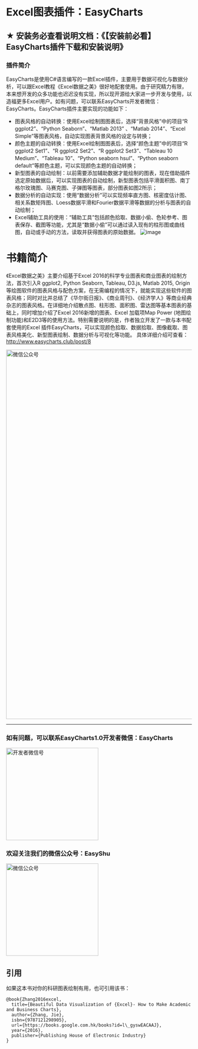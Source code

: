 # Excel图表插件：EasyCharts

## ★ 安装务必查看说明文档：《【安装前必看】EasyCharts插件下载和安装说明》

### 插件简介
EasyCharts是使用C#语言编写的一款Excel插件，主要用于数据可视化与数据分析，可以跟Excel教程《Excel数据之美》很好地配套使用。由于研究精力有限，本来想开发的众多功能也迟迟没有实现，所以现开源给大家进一步开发与使用，以造福更多Excel用户。如有问题，可以联系EasyCharts开发者微信：EasyCharts。EasyCharts插件主要实现的功能如下：

- 图表风格的自动转换：使用Excel绘制图图表后，选择“背景风格”中的项目“R ggplot2”、“Python Seaborn”、“Matlab 2013” 、“Matlab 2014”、“Excel Simple”等图表风格，自动实现图表背景风格的设定与转换；
- 颜色主题的自动转换：使用Excel绘制图图表后，选择“颜色主题”中的项目“R ggplot2 Set1”、“R ggplot2 Set2”、“R ggplot2 Set3”、“Tableau 10 Medium”、“Tableau 10”、“Python seaborn hsul”、“Python seaborn default”等颜色主题，可以实现颜色主题的自动转换；
- 新型图表的自动绘制：以前需要添加辅助数据才能绘制的图表，现在借助插件选定原始数据后，可以实现图表的自动绘制，新型图表包括平滑面积图、南丁格尔玫瑰图、马赛克图、子弹图等图表，部分图表如图2所示；
- 数据分析的自动实现：使用“数据分析”可以实现频率直方图、核密度估计图、相关系数矩阵图、Loess数据平滑和Fourier数据平滑等数据的分析与图表的自动绘制；
- Excel辅助工具的使用：“辅助工具”包括颜色拾取、数据小偷、色轮参考、图表保存、截图等功能，尤其是“数据小偷”可以通过读入现有的柱形图或曲线图，自动或手动的方法，读取并获得图表的原始数据。
![image](https://github.com/EasyChart/EasyCharts/blob/master/Pics/UI.png)


# 书籍简介
《Excel数据之美》主要介绍基于Excel 2016的科学专业图表和商业图表的绘制方法，首次引入R ggplot2, Python Seaborn, Tableau, D3.js, Matlab 2015, Origin等绘图软件的图表风格与配色方案，在无需编程的情况下，就能实现这些软件的图表风格；同时对比并总结了《华尔街日报》、《商业周刊》、《经济学人》等商业经典杂志的图表风格。在详细地介绍散点图、柱形图、面积图、雷达图等基本图表的基础上，同时增加介绍了Excel 2016新增的图表、Excel 加载项Map Power (地图绘制功能)和E2D3等的使用方法。特别需要说明的是，作者独立开发了一款与本书配套使用的Excel 插件EasyCharts，可以实现颜色拾取、数据拾取、图像截取、图表风格美化、新型图表绘制、数据分析与可视化等功能。
具体详细介绍可查看：http://www.easycharts.club/post/8
<p>
    <img src="https://github.com/Easy-Shu/EasyShu-WeChat/blob/master/%E3%80%90Excel%E6%95%B0%E6%8D%AE%E5%8F%AF%E8%A7%86%E5%8C%96%E4%B9%8B%E7%BE%8E%E3%80%91.png" alt="微信公众号"  width="1000">
</p>

---
### 如有问题，可以联系EasyCharts1.0开发者微信：EasyCharts
<p>
    <img src="https://github.com/Easy-Shu/EasyShu-WeChat/blob/master/WeChat_ZhangJie.png" alt="开发者微信号"  width="250" height="250">
</p>


### 欢迎关注我们的微信公众号：EasyShu
<p>
    <img src="https://github.com/Easy-Shu/EasyShu-WeChat/blob/master/WeChat.jpg" alt="微信公众号"  width="250" height="250">
</p>

## 引用
如果这本书对你的科研图表绘制有用，也可引用该书：
```
@book{Zhang2016excel,
  title={Beautiful Data Visualization of {Excel}- How to Make Academic and Business Charts},
  author={Zhang, Jie},
  isbn={9787121298905},
  url={https://books.google.com.hk/books?id=l\_gyswEACAAJ},
  year={2016},
  publisher={Publishing House of Electronic Industry}
}
